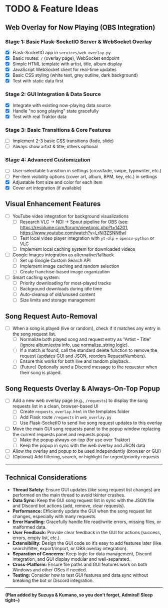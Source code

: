 # TODO & Feature Ideas

## Web Overlay for Now Playing (OBS Integration)

### Stage 1: Basic Flask-SocketIO Server & WebSocket Overlay
- [x] Flask-SocketIO app in `services/web_overlay.py`
- [x] Basic routes: `/` (overlay page), WebSocket endpoint
- [x] Simple HTML template with artist, title, album display
- [x] JavaScript WebSocket client for real-time updates
- [x] Basic CSS styling (white text, grey outline, dark background)
- [x] Test with static data first

### Stage 2: GUI Integration & Data Source
- [x] Integrate with existing now-playing data source
- [x] Handle "no song playing" state gracefully
- [x] Test with real Traktor data

### Stage 3: Basic Transitions & Core Features
- [ ] Implement 2-3 basic CSS transitions (fade, slide)
- [ ] Always show artist & title; others optional

### Stage 4: Advanced Customization
- [ ] User-selectable transition in settings (crossfade, swipe, typewriter, etc.)
- [ ] Per-item visibility options (cover art, album, BPM, key, etc.) in settings
- [x] Adjustable font size and color for each item
- [x] Cover art integration (if available)

## Visual Enhancement Features
- [ ] YouTube video integration for background visualizations
    - [ ] Research VLC -> NDI -> Spout pipeline for OBS (see: https://resolume.com/forum/viewtopic.php?t=14201, https://www.youtube.com/watch?v=LrNi3ZSNN6w)
    - [ ] Test local video player integration with `yt-dlp` + `opencv-python` or VLC
    - [ ] Implement local caching system for downloaded videos
- [ ] Google Images integration as alternative/fallback
    - [ ] Set up Google Custom Search API
    - [ ] Implement image caching and random selection
    - [ ] Create franchise-based image organization
- [ ] Smart caching system:
    - [ ] Priority downloading for most-played tracks
    - [ ] Background downloads during idle time
    - [ ] Auto-cleanup of old/unused content
    - [ ] Size limits and storage management

## Song Request Auto-Removal
- [ ] When a song is played (live or random), check if it matches any entry in the song request list.
    - [ ] Normalize both played song and request entry as "Artist - Title" (ignore album/extra info, use normalize_string logic).
    - [ ] If a match is found, call the standard delete function to remove the request (updates GUI and JSON, reorders RequestNumbers).
    - [ ] Ensure this works for both live and random playback.
    - [ ] (Future) Optionally send a Discord message to the requester when their song is played.

## Song Requests Overlay & Always-On-Top Popup
- [ ] Add a new web overlay page (e.g., `/requests`) to display the song requests list in a clean, browser-based UI
    - [ ] Create `requests_overlay.html` in the templates folder
    - [ ] Add Flask route `/requests` in `web_overlay.py`
    - [ ] Use Flask-SocketIO to send live song request updates to this overlay
- [ ] Move the main GUI song requests panel to the popup window replacing the current requests panel and requests popup
    - [ ] Make the popup always-on-top (for use over Traktor)
    - [ ] Keep the popup in sync with the web overlay and JSON data
- [ ] Allow the overlay and popup to be used independently (browser or GUI)
- [ ] (Optional) Add filtering, search, or highlight for urgent/priority requests

---

## Technical Considerations
- **Thread Safety:** Ensure GUI updates (like song request list changes) are performed on the main thread to avoid tkinter crashes.
- **Data Sync:** Keep the GUI song request list in sync with the JSON file and Discord bot actions (add, remove, clear requests).
- **Performance:** Efficiently update the GUI when the song request list changes, especially with many requests.
- **Error Handling:** Gracefully handle file read/write errors, missing files, or malformed data.
- **User Feedback:** Provide clear feedback in the GUI for actions (success, errors, empty list, etc.).
- **Extensibility:** Design the GUI code so it’s easy to add features later (like search/filter, export/import, or OBS overlay integration).
- **Separation of Concerns:** Keep logic for data management, Discord integration, and GUI display modular and well-separated.
- **Cross-Platform:** Ensure file paths and GUI features work on both Windows and other OSes if needed.
- **Testing:** Consider how to test GUI features and data sync without breaking the bot or Discord integration.

---


**(Plan added by Suzuya & Kumano, so you don’t forget, Admiral! Sleep tight~)**


